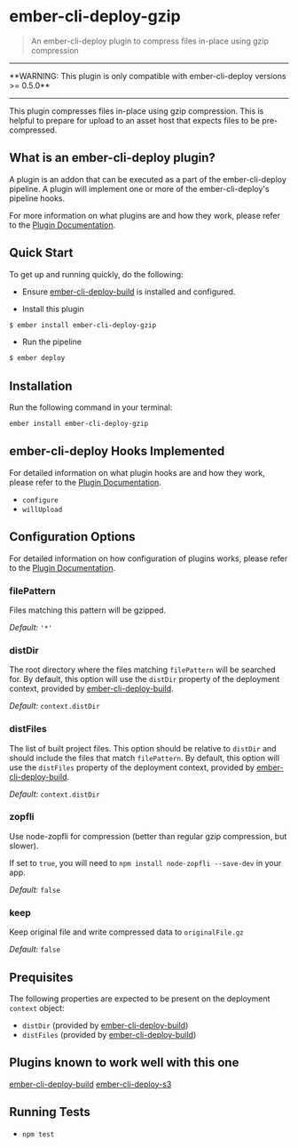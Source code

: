# ember-cli-deploy-gzip

> An ember-cli-deploy plugin to compress files in-place using gzip compression

<hr/>
**WARNING: This plugin is only compatible with ember-cli-deploy versions >= 0.5.0**
<hr/>

This plugin compresses files in-place using gzip compression. This is helpful to prepare for upload to an asset host that expects files to be pre-compressed.

## What is an ember-cli-deploy plugin?

A plugin is an addon that can be executed as a part of the ember-cli-deploy pipeline. A plugin will implement one or more of the ember-cli-deploy's pipeline hooks.

For more information on what plugins are and how they work, please refer to the [Plugin Documentation][1].

## Quick Start

To get up and running quickly, do the following:

- Ensure [ember-cli-deploy-build][2] is installed and configured.

- Install this plugin

```bash
$ ember install ember-cli-deploy-gzip
```

- Run the pipeline

```bash
$ ember deploy
```

## Installation

Run the following command in your terminal:

```bash
ember install ember-cli-deploy-gzip
```

## ember-cli-deploy Hooks Implemented

For detailed information on what plugin hooks are and how they work, please refer to the [Plugin Documentation][1].

- `configure`
- `willUpload`


## Configuration Options

For detailed information on how configuration of plugins works, please refer to the [Plugin Documentation][1].

### filePattern

Files matching this pattern will be gzipped.

*Default:* `'*'`

### distDir

The root directory where the files matching `filePattern` will be searched for. By default, this option will use the `distDir` property of the deployment context, provided by [ember-cli-deploy-build][2].

*Default:* `context.distDir`

### distFiles

The list of built project files. This option should be relative to `distDir` and should include the files that match `filePattern`. By default, this option will use the `distFiles` property of the deployment context, provided by [ember-cli-deploy-build][2].

*Default:* `context.distDir`

### zopfli

Use node-zopfli for compression (better than regular gzip compression, but slower).

If set to `true`, you will need to `npm install node-zopfli --save-dev` in your app.

*Default:* `false`

### keep

Keep original file and write compressed data to `originalFile.gz`

*Default:* `false`

## Prequisites

The following properties are expected to be present on the deployment `context` object:

- `distDir`      (provided by [ember-cli-deploy-build][2])
- `distFiles`    (provided by [ember-cli-deploy-build][2])

## Plugins known to work well with this one

[ember-cli-deploy-build][2]
[ember-cli-deploy-s3][3]

## Running Tests

- `npm test`

[1]: http://ember-cli.github.io/ember-cli-deploy/plugins "Plugin Documentation"
[2]: https://github.com/zapnito/ember-cli-deploy-build "ember-cli-deploy-build"
[3]: https://github.com/zapnito/ember-cli-deploy-s3 "ember-cli-deploy-s3"
